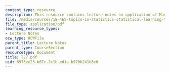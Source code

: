 ```yaml
---
content_type: resource
description: This resource contains lecture notes on application of Martingale inequalities.
file: /media/courses/18-465-topics-in-statistics-statistical-learning-theory-spring-2007/6975ee23b67c2c1bed1ab970b241b8e0_l27.pdf
file_type: application/pdf
learning_resource_types:
- Lecture Notes
ocw_type: OCWFile
parent_title: Lecture Notes
parent_type: CourseSection
resourcetype: Document
title: l27.pdf
uid: 6975ee23-b67c-2c1b-ed1a-b970b241b8e0
---
```

